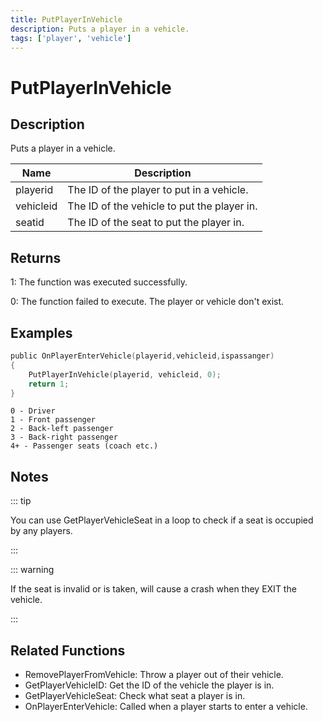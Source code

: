 ```yaml
---
title: PutPlayerInVehicle
description: Puts a player in a vehicle.
tags: ['player', 'vehicle']
---
```


# PutPlayerInVehicle

<TagLinks />

## Description

Puts a player in a vehicle.


| Name | Description |
|------|-------------|
|playerid | The ID of the player to put in a vehicle.|
|vehicleid | The ID of the vehicle to put the player in.|
|seatid | The ID of the seat to put the player in.|


## Returns

 1: The function was executed successfully. 

 0: The function failed to execute. The player or vehicle don't exist.


## Examples


```c
public OnPlayerEnterVehicle(playerid,vehicleid,ispassanger)
{
    PutPlayerInVehicle(playerid, vehicleid, 0);
    return 1;
}
```


```
0 - Driver
1 - Front passenger
2 - Back-left passenger
3 - Back-right passenger
4+ - Passenger seats (coach etc.)

```


## Notes

::: tip

You can use GetPlayerVehicleSeat in a loop to check if a seat is occupied by any players.

:::


::: warning

If the seat is invalid or is taken, will cause a crash when they EXIT the vehicle.

:::


## Related Functions


-  RemovePlayerFromVehicle: Throw a player out of their vehicle.
-  GetPlayerVehicleID: Get the ID of the vehicle the player is in.
-  GetPlayerVehicleSeat: Check what seat a player is in.
-  OnPlayerEnterVehicle: Called when a player starts to enter a vehicle.